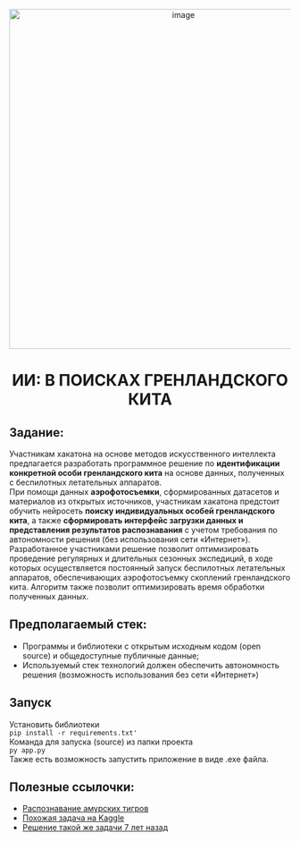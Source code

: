 <p align="center">
<img width="608" alt="image" src="https://user-images.githubusercontent.com/90902903/200059790-138f06ed-d4be-4bf9-8da2-9ebca2ac072d.jpg">
</p>

<h1 align="center">ИИ: В ПОИСКАХ ГРЕНЛАНДСКОГО КИТА</h1>

## Задание:
Участникам хакатона на основе методов искусственного интеллекта предлагается разработать программное решение по **идентификации конкретной особи гренландского кита** на основе данных, полученных с беспилотных летательных аппаратов.  
При помощи данных **аэрофотосъемки**, сформированных датасетов и материалов из открытых источников, участникам хакатона предстоит обучить нейросеть **поиску индивидуальных особей гренландского кита**, а также **сформировать интерфейс загрузки данных и представления результатов распознавания** с учетом требования по автономности решения (без использования сети «Интернет»).  
Разработанное участниками решение позволит оптимизировать проведение регулярных и длительных сезонных экспедиций, в ходе которых осуществляется постоянный запуск беспилотных летательных аппаратов, обеспечивающих аэрофотосъемку скоплений гренландского кита. Алгоритм также позволит оптимизировать время обработки полученных данных. 

## Предполагаемый стек:
- Программы и библиотеки с открытым исходным кодом (open source) и общедоступные публичные данные;
- Используемый стек технологий должен обеспечить автономность решения (возможность использования без сети «Интернет»)

## Запуск
Установить библиотеки  
`pip install -r requirements.txt'`  
Команда для запуска (source) из папки проекта  
`py app.py`  
Также есть возможность запустить приложение в виде .exe файла.



## Полезные ссылочки:
- [Распознавание амурских тигров](https://habr.com/ru/post/663730/?ysclid=l9vk25wm7t208081291)
- [Похожая задача на Kaggle](https://www.kaggle.com/competitions/noaa-right-whale-recognition/overview)
- [Решение такой же задачи 7 лет назад](https://deepsense.ai/deep-learning-right-whale-recognition-kaggle/)
